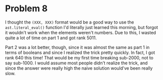 # Problem 8
I thought the `(XXX, XXX)` format would be a good way to use the `ast.literal_eval()` function I'd literally just learned this morning, but forgot it wouldn't work when the elements weren't numbers. Due to this, I wasted quite a lot of time on part 1 and got rank 5011.

Part 2 was a lot better, though, since it was almost the same as part 1 in terms of booleans and since I realized the trick pretty quickly. In fact, I got rank 640 this time! That would be my first time breaking sub-2000, not to say sub-1000. I would assume most people didn't realize the trick, and since the answer were really high the naive solution would've been really slow.